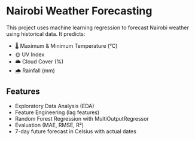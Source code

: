 
# Nairobi Weather Forecasting

This project uses machine learning regression to forecast Nairobi weather
using historical data. It predicts:

- 🌡️ Maximum & Minimum Temperature (°C)
- 🌞 UV Index
- 🌥️ Cloud Cover (%)
- 🌧️ Rainfall (mm)

## Features
- Exploratory Data Analysis (EDA)
- Feature Engineering (lag features)
- Random Forest Regression with MultiOutputRegressor
- Evaluation (MAE, RMSE, R²)
- 7-day future forecast in Celsius with actual dates


